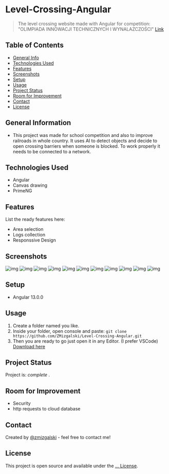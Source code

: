 # Level-Crossing-Angular
> The level crossing website made with Angular for competition: "OLIMPIADA INNOWACJI TECHNICZNYCH I WYNALAZCZOŚCI" [Link](https://www.pzswir.pl/olimpiada)

## Table of Contents
* [General Info](#general-information)
* [Technologies Used](#technologies-used)
* [Features](#features)
* [Screenshots](#screenshots)
* [Setup](#setup)
* [Usage](#usage)
* [Project Status](#project-status)
* [Room for Improvement](#room-for-improvement)
* [Contact](#contact)
* [License](#license)

## General Information
- This project was made for school competition and also to improve railroads in whole country. It uses AI to detect objects and decide to open crossing barriers when someone is blocked. To work properly it needs to be connected to a network. 

## Technologies Used
- Angular
- Canvas drawing
- PrimeNG

## Features
List the ready features here:
- Area selection 
- Logs collection
- Responssive Design

## Screenshots
![img](https://github.com/ZMizgalski/Level-Crossing-Angular/blob/python-clinet/imgs/logo.png)
![img](https://github.com/ZMizgalski/Level-Crossing-Angular/blob/python-clinet/imgs/1.png)
![img](https://github.com/ZMizgalski/Level-Crossing-Angular/blob/python-clinet/imgs/2.png)
![img](https://github.com/ZMizgalski/Level-Crossing-Angular/blob/python-clinet/imgs/3.png)
![img](https://github.com/ZMizgalski/Level-Crossing-Angular/blob/python-clinet/imgs/4.png)
![img](https://github.com/ZMizgalski/Level-Crossing-Angular/blob/python-clinet/imgs/5.png)
![img](https://github.com/ZMizgalski/Level-Crossing-Angular/blob/python-clinet/imgs/6.png)
![img](https://github.com/ZMizgalski/Level-Crossing-Angular/blob/python-clinet/imgs/7.png)
![img](https://github.com/ZMizgalski/Level-Crossing-Angular/blob/python-clinet/imgs/8.png)
![img](https://github.com/ZMizgalski/Level-Crossing-Angular/blob/python-clinet/imgs/9.png)
![img](https://github.com/ZMizgalski/Level-Crossing-Angular/blob/python-clinet/imgs/10.png)

## Setup
- Angular 13.0.0

## Usage
1. Create a folder named you like.
2. Inside your folder, open console and paste: `git clone https://github.com/ZMizgalski/Level-Crossing-Angular.git`
5. Then you are ready to go just open it in any Editor. (I prefer VSCode) [Download here](https://code.visualstudio.com/)

## Project Status
Project is:  _complete_ .

## Room for Improvement
- Security
- http requests to cloud database

## Contact
Created by [@zmizgalski](https://zmizgalski.github.io/) - feel free to contact me!

## License
This project is open source and available under the [... License](https://github.com/ZMizgalski/Level-Crossing-Angular/blob/python-clinet/LICENSE).
